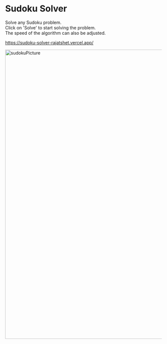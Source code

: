 # Sudoku Solver
Solve any Sudoku problem.
<br/>
Click on 'Solve' to start solving the problem.
<br/>
The speed of the algorithm can also be adjusted.

https://sudoku-solver-rajatshet.vercel.app/

<img width="931" alt="sudokuPicture" src="https://user-images.githubusercontent.com/82999654/141134866-ce359e2e-3c97-43a4-ba16-856bab25cd04.png">
